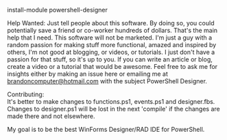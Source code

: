 install-module powershell-designer

Help Wanted:
Just tell people about this software. By doing so, you could potentially save a friend or co-worker hundreds of dollars. That's the main help that I need. This software will not be marketed. I'm just a guy with a random passion for making stuff more functional, amazed and inspired by others, I'm not good at blogging, or videos, or tutorials. I just don't have a passion for that stuff, so it's up to you. If you can write an article or blog, create a video or a tutorial that would be awesome. Feel free to ask me for insights either by making an issue here or emailing me at brandoncomputer@hotmail.com with the subject PowerShell Designer. 

Contributing:  
It's better to make changes to functions.ps1, events.ps1 and designer.fbs. Changes to designer.ps1 will be lost in the next 'compile' if the changes are made there and not elsewhere.

My goal is to be the best WinForms Designer/RAD IDE for PowerShell.
